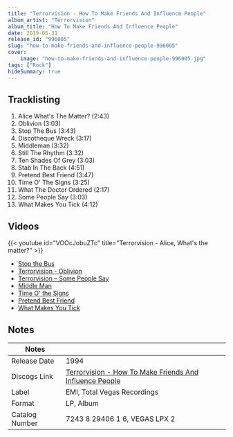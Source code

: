 ```yaml
---
title: "Terrorvision - How To Make Friends And Influence People"
album_artist: "Terrorvision"
album_title: "How To Make Friends And Influence People"
date: 2019-05-31
release_id: "996005"
slug: "how-to-make-friends-and-influence-people-996005"
cover:
    image: "how-to-make-friends-and-influence-people-996005.jpg"
tags: ["Rock"]
hideSummary: true
---
```


## Tracklisting
1. Alice What's The Matter? (2:43)
2. Oblivion (3:03)
3. Stop The Bus (3:43)
4. Discotheque Wreck (3:17)
5. Middleman (3:32)
6. Still The Rhythm (3:32)
7. Ten Shades Of Grey (3:03)
8. Stab In The Back (4:51)
9. Pretend Best Friend (3:47)
10. Time O' The Signs (3:25)
11. What The Doctor Ordered (2:17)
12. Some People Say (3:03)
13. What Makes You Tick (4:12)

## Videos
{{< youtube id="VOOcJobuZTc" title="Terrorvision - Alice, What's the matter?" >}}
- [Stop the Bus](https://www.youtube.com/watch?v=MG2PtSSNbho)
- [Terrorvision - Oblivion](https://www.youtube.com/watch?v=5RIlRhXXQjg)
- [Terrorvision – Some People Say](https://www.youtube.com/watch?v=4IuL7EDHPi8)
- [Middle Man](https://www.youtube.com/watch?v=S0i5RnRj-ZM)
- [Time O' the Signs](https://www.youtube.com/watch?v=Y5LS9iSIJv4)
- [Pretend Best Friend](https://www.youtube.com/watch?v=oZ4LW_BkO_M)
- [What Makes You Tick](https://www.youtube.com/watch?v=Ooxedc1BiPM)

## Notes

| Notes          |             |
| ---------------| ----------- |
| Release Date   | 1994 |
| Discogs Link   | [Terrorvision - How To Make Friends And Influence People](https://www.discogs.com/release/996005) |
| Label          | EMI, Total Vegas Recordings |
| Format         | LP, Album |
| Catalog Number | 7243 8 29406 1 6, VEGAS LPX 2 |

